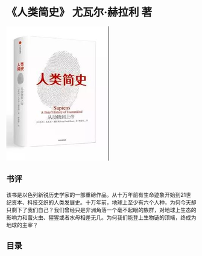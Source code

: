 # 《人类简史》 尤瓦尔·赫拉利 著
![](RENLEIJIANSHI.jpg)
## 书评
该书是以色列新锐历史学家的一部重磅作品。从十万年前有生命迹象开始到21世纪资本、科技交织的人类发展史。十万年前，地球上至少有六个人种，为何今天却只剩下了我们自己？我们曾经只是非洲角落一个毫不起眼的族群，对地球上生态的影响力和萤火虫、猩猩或者水母相差无几。为何我们能登上生物链的顶端，终成为地球的主宰？
## 目录